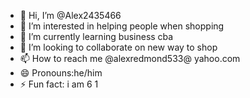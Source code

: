 - 👋 Hi, I’m @Alex2435466
- 👀 I’m interested in helping people when shopping
- 🌱 I’m currently learning business cba
- 💞️ I’m looking to collaborate on new way to shop
- 📫 How to reach me @alexredmond533@ yahoo.com
- 😄 Pronouns:he/him
- ⚡ Fun fact: i am 6 1

<!---
Alex2435466/Alex2435466 is a ✨ special ✨ repository because its `README.md` (this file) appears on your GitHub profile.
You can click the Preview link to take a look at your changes.
--->
